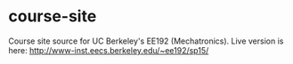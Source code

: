 # course-site
Course site source for UC Berkeley's EE192 (Mechatronics).
Live version is here: http://www-inst.eecs.berkeley.edu/~ee192/sp15/
